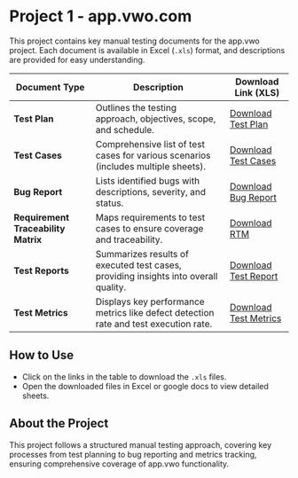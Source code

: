 # Project 1 - app.vwo.com

This project contains key manual testing documents for the app.vwo project. Each document is available in Excel (`.xls`) format, and descriptions are provided for easy understanding.

| **Document Type**                  | **Description**                                                                                           | **Download Link (XLS)**                                  |
|------------------------------------|-----------------------------------------------------------------------------------------------------------|-----------------------------------------------------------|
| **Test Plan**                      | Outlines the testing approach, objectives, scope, and schedule.                                             | [Download Test Plan](https://github.com/prathmesh213/Software-Testing-Projects-/raw/refs/heads/main/Project%201%20-%20app.vwo.com/Test%20Plan_app.vwo.com.docx)            |
| **Test Cases**                     | Comprehensive list of test cases for various scenarios (includes multiple sheets).                          | [Download Test Cases](https://github.com/prathmesh213/Software-Testing-Projects-/raw/refs/heads/main/Project%201%20-%20app.vwo.com/Test%20cases_app.vwo.com.xlsx)         |
| **Bug Report**                     | Lists identified bugs with descriptions, severity, and status.                                              | [Download Bug Report](https://github.com/prathmesh213/Software-Testing-Projects-/raw/refs/heads/main/Project%201%20-%20app.vwo.com/Bug%20Report_app.vwo.com.xlsx)        |
| **Requirement Traceability Matrix**| Maps requirements to test cases to ensure coverage and traceability.                                       | [Download RTM](./RTM/RTM.xls)                              |
| **Test Reports**                   | Summarizes results of executed test cases, providing insights into overall quality.                        | [Download Test Report](./Test-Reports/Test-Report.xls)     |
| **Test Metrics**                   | Displays key performance metrics like defect detection rate and test execution rate.                       | [Download Test Metrics](./Test-Metrics/Test-Metrics.xls)   |

## How to Use
- Click on the links in the table to download the `.xls` files.
- Open the downloaded files in Excel or google docs to view detailed sheets.

## About the Project
This project follows a structured manual testing approach, covering key processes from test planning to bug reporting and metrics tracking, ensuring comprehensive coverage of app.vwo functionality.

